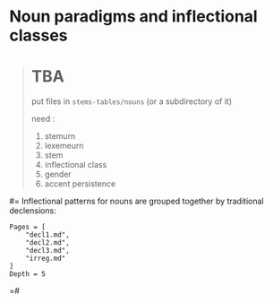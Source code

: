 # Noun paradigms and inflectional classes

> # TBA
> 
> put files in `stems-tables/nouns` (or a subdirectory of it)
>
> need :
>
> 1. stemurn
> 2. lexemeurn
> 3. stem
> 4. inflectional class
> 5. gender
> 6. accent persistence

#=
Inflectional patterns for nouns are grouped together by traditional declensions:

```@contents
Pages = [
    "decl1.md",
    "decl2.md",
    "decl3.md",
    "irreg.md"
]
Depth = 5
```
=#